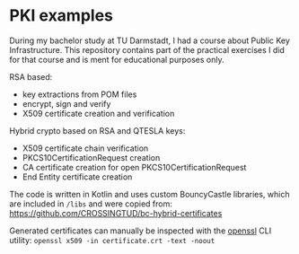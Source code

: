 # PKI examples

During my bachelor study at TU Darmstadt, I had a course about Public Key Infrastructure. This repository contains part of the practical
exercises I did for that course and is ment for educational purposes only.

RSA based:
- key extractions from POM files
- encrypt, sign and verify
- X509 certificate creation and verification

Hybrid crypto based on RSA and QTESLA keys:
- X509 certificate chain verification
- PKCS10CertificationRequest creation
- CA certificate creation for open PKCS10CertificationRequest
- End Entity certificate creation

The code is written in Kotlin and uses custom BouncyCastle libraries, which are included in `/libs` and were copied from:
https://github.com/CROSSINGTUD/bc-hybrid-certificates

Generated certificates can manually be inspected with the [openssl](https://www.openssl.org/) CLI utility: `openssl x509 -in certificate.crt -text -noout`